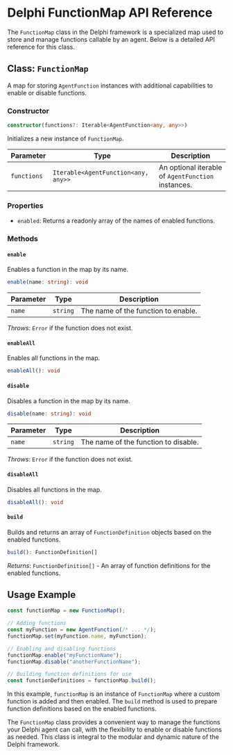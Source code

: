 # Delphi FunctionMap API Reference

The `FunctionMap` class in the Delphi framework is a specialized map used to
store and manage functions callable by an agent. Below is a detailed API
reference for this class.

## Class: `FunctionMap`

A map for storing `AgentFunction` instances with additional capabilities to
enable or disable functions.

### Constructor

```typescript
constructor(functions?: Iterable<AgentFunction<any, any>>)
```

Initializes a new instance of `FunctionMap`.

| Parameter   | Type                                | Description                                        |
| ----------- | ----------------------------------- | -------------------------------------------------- |
| `functions` | `Iterable<AgentFunction<any, any>>` | An optional iterable of `AgentFunction` instances. |

### Properties

- `enabled`: Returns a readonly array of the names of enabled functions.

### Methods

#### `enable`

Enables a function in the map by its name.

```typescript
enable(name: string): void
```

| Parameter | Type     | Description                         |
| --------- | -------- | ----------------------------------- |
| `name`    | `string` | The name of the function to enable. |

_Throws_: `Error` if the function does not exist.

#### `enableAll`

Enables all functions in the map.

```typescript
enableAll(): void
```

#### `disable`

Disables a function in the map by its name.

```typescript
disable(name: string): void
```

| Parameter | Type     | Description                          |
| --------- | -------- | ------------------------------------ |
| `name`    | `string` | The name of the function to disable. |

_Throws_: `Error` if the function does not exist.

#### `disableAll`

Disables all functions in the map.

```typescript
disableAll(): void
```

#### `build`

Builds and returns an array of `FunctionDefinition` objects based on the enabled
functions.

```typescript
build(): FunctionDefinition[]
```

_Returns_: `FunctionDefinition[]` - An array of function definitions for the
enabled functions.

## Usage Example

```typescript
const functionMap = new FunctionMap();

// Adding functions
const myFunction = new AgentFunction(/* ... */);
functionMap.set(myFunction.name, myFunction);

// Enabling and disabling functions
functionMap.enable("myFunctionName");
functionMap.disable("anotherFunctionName");

// Building function definitions for use
const functionDefinitions = functionMap.build();
```

In this example, `functionMap` is an instance of `FunctionMap` where a custom
function is added and then enabled. The `build` method is used to prepare
function definitions based on the enabled functions.

The `FunctionMap` class provides a convenient way to manage the functions your
Delphi agent can call, with the flexibility to enable or disable functions as
needed. This class is integral to the modular and dynamic nature of the Delphi
framework.
